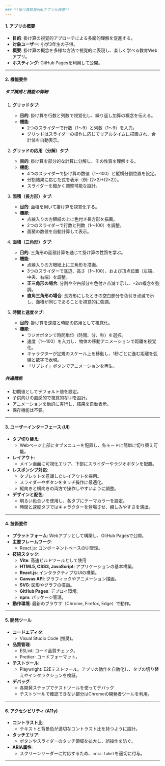 ```yaml
---
### **掛け算教育Webアプリ仕様書**
---
```


#### **1. アプリの概要**

- **目的**: 掛け算の視覚的アプローチによる多面的理解を促進する。
- **対象ユーザー**: 小学3年生の子供。
- **概要**: 掛け算の概念を多様な方法で視覚的に表現し、楽しく学べる教育Webアプリ。
- **ホスティング**: GitHub Pagesを利用して公開。

---

#### **2. 機能要件**

##### **タブ構成と機能の詳細**

1. **グリッドタブ**:

   - **目的**: 掛け算を行数と列数で視覚化し、繰り返し加算の概念を伝える。
   - **機能**:
     - 2つのスライダーで行数（1〜9）と列数（1〜9）を入力。
     - グリッドはスライダーの操作に応じてリアルタイムに描画され、合計値を自動表示。

2. **グリッドの応用（分解）タブ**:

   - **目的**: 掛け算を部分的な計算に分解し、その性質を理解する。
   - **機能**:
     - 4つのスライダーで掛け算の数値（1〜100）と縦横分割位置を設定。
     - 分割結果に応じた式を表示（例: (2×2)+(2×2)）。
     - スライダーを細かく調整可能な設計。

3. **面積（長方形）タブ**:

   - **目的**: 面積を用いて掛け算を視覚化する。
   - **機能**:
     - 点線入りの方眼紙の上に色付き長方形を描画。
     - 2つのスライダーで行数と列数（1〜100）を調整。
     - 面積の数値を自動計算して表示。

4. **面積（三角形）タブ**:

   - **目的**: 三角形の面積計算を通じて掛け算の性質を学ぶ。
   - **機能**:
     - 点線入りの方眼紙上に三角形を描画。
     - 3つのスライダーで底辺、高さ（1〜100）、および頂点位置（左端、中央、右端）を調整。
     - **正三角形の場合**: 分割や空白部分を色付き点滅で示し、÷2の概念を強調。
     - **直角三角形の場合**: 長方形にしたときの空白部分を色付き点滅で示し、面積が同じであることを視覚的に強調。

5. **時間と速度タブ**:
   - **目的**: 掛け算を速度と時間の応用として視覚化。
   - **機能**:
     - ラジオボタンで時間単位（時間、分、秒）を選択。
     - 速度（1〜100）を入力し、物体の移動アニメーションで距離を視覚化。
     - キャラクターが定規のスケール上を移動し、1秒ごとに進む距離を弧線と数字で表現。
     - 「リプレイ」ボタンでアニメーションを再生。

##### **共通機能**

- 初期値としてデフォルト値を設定。
- 子供向けの直感的で視覚的なUIを設計。
- アニメーションを動的に実行し、結果を自動表示。
- 保存機能は不要。

---

#### **3. ユーザーインターフェース (UI)**

- **タブ切り替え**:
  - Webページ上部にタブメニューを配置し、各モードに簡単に切り替え可能。
- **レイアウト**:
  - メイン画面に可視化エリア、下部にスライダーやラジオボタンを配置。
- **レスポンシブ対応**:
  - タブレットを意識したレイアウトを採用。
  - スライダーやボタンをタッチ操作に最適化。
  - 縦向きと横向きの両方で操作しやすいように調整。
- **デザインと配色**:
  - 明るい色合いを使用し、各タブにテーマカラーを設定。
  - 時間と速度タブではキャラクターを登場させ、親しみやすさを演出。

---

#### **4. 技術要件**

- **プラットフォーム**: Webアプリとして構築し、GitHub Pagesで公開。
- **主要フレームワーク**:
  - React.js: コンポーネントベースのUI管理。
- **技術スタック**:
  - **Vite**: 高速ビルドツールとして使用
  - **HTML5, CSS3, JavaScript**: アプリケーションの基本構築。
  - **React.js**: インタラクティブなUIの構築。
  - **Canvas API**: グラフィックやアニメーション描画。
  - **SVG**: 図形やグラフの描画。
  - **GitHub Pages**: デプロイ環境。
  - **npm**: パッケージ管理。
- **動作環境**: 最新のブラウザ（Chrome, Firefox, Edge）で動作。

---

#### **5. 開発ツール**

- **コードエディタ**:
  - Visual Studio Code (推奨)。
- **品質管理**:
  - ESLint: コード品質チェック。
  - Prettier: コードフォーマット。
- **テストツール**:
  - Playwright: E2Eテストツール。アプリの動作を自動化し、タブの切り替えやインタラクションを検証。
- **デバッグ**:
  - 各開発ステップでテストツールを使ってデバッグ
  - テストツールで確認できない部分はChromeの開発者ツールを利用。

---

#### **6. アクセシビリティ (A11y)**

- **コントラスト比**:
  - テキストと背景色が適切なコントラスト比を持つように設計。
- **タッチエリア**:
  - ボタンやスライダーのタッチ領域を拡大し、誤操作を防ぐ。
- **ARIA属性**:
  - スクリーンリーダーに対応するため、`aria-label`を適切に付与。

---
